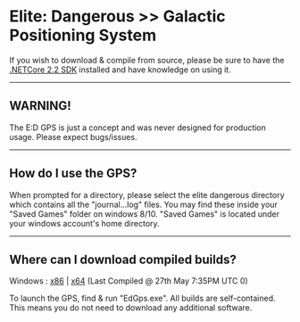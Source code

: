 # Elite: Dangerous >> Galactic Positioning System
If you wish to download & compile from source, please be sure to have the [.NETCore 2.2 SDK](https://dotnet.microsoft.com/download) installed and have knowledge on using it.
***
## WARNING!
The E:D GPS is just a concept and was never designed for production usage. Please expect bugs/issues.
***
## How do I use the GPS?
When prompted for a directory, please select the elite dangerous directory which contains all the "journal.*.*.log" files. You may find these inside your "Saved Games" folder on windows 8/10. "Saved Games" is located under your windows account's home directory.
***
## Where can I download compiled builds?
Windows : [x86](https://www.dropbox.com/s/xrwtf94y4f71njx/EdGPS-x86.zip?dl=0) | [x64](https://www.dropbox.com/s/cumn62aeyiewyjj/EdGPS-x64.zip?dl=0) (Last Compiled @ 27th May 7:35PM UTC 0)

To launch the GPS, find & run "EdGps.exe". All builds are self-contained. This means you do not need to download any additional software.
